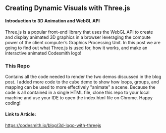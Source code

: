 ## Creating Dynamic Visuals with Three.js
#### Introduction to 3D Animation and WebGL API

Three.js is a popular front-end library that uses the WebGL API to create and display animated 3D graphics in a browser leveraging the compute power of the client computer’s Graphics Processing Unit. In this post we are going to find out what Three.js is used for, how it works, and make an interactive animated Codesmith logo!

### This Repo

Contains all the code needed to render the two demos discussed in the blog post.
I added more code to the cube demo to show how loops, groups, and mapping can be used to more effectively "animate" a scene.
Because the code is all contained in a single HTML file, clone this repo to your local machine and use your IDE to open the index.html file on Chrome.
Happy coding!

#### Link to Article:
https://codesmith.io/blog/3d-logo-with-threejs